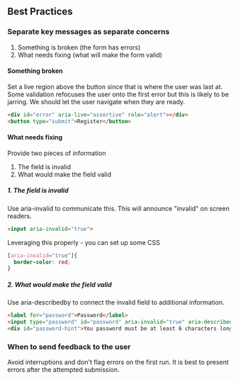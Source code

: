 ## Best Practices

### Separate key messages as separate concerns
1. Something is broken (the form has errors)
2. What needs fixing (what will make the form valid)

#### Something broken
Set a live region above the button since that is where the user was last at. Some validation refocuses the user onto the first error but this is likely to be jarring. We should let the user navigate when they are ready.
```html
<div id="error" aria-live="assertive" role="alert"></div>
<button type="submit">Register</button>
``` 
#### What needs fixing
Provide two pieces of information
1. The field is invalid
2. What would make the field valid

##### 1. The field is invalid
Use aria-invalid to communicate this. This will announce "invalid" on screen readers. 
```html
<input aria-invalid="true">
```
Leveraging this properly - you can set up some CSS
``` css
[aria-invalid="true"]{
  border-color: red;
}
```
##### 2. What would make the field valid
Use aria-describedby to connect the invalid field to additional information.
``` html
<label for="password">Password</label>
<input type="password" id="password" aria-invalid="true" aria-describedby="password-hint">
<div id="password-hint">You password must be at least 6 characters long</div>
```

### When to send feedback to the user
Avoid interruptions and don't flag errors on the first run. It is best to present errors after the attempted submission. 